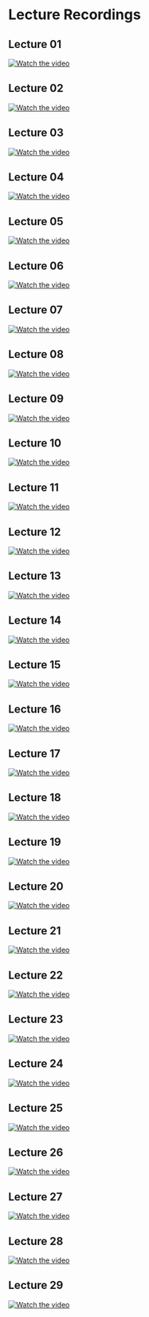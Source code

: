 # Lecture Recordings

## Lecture 01
[![Watch the video](https://img.youtube.com/vi/2MuDZIAzBMY/0.jpg)](https://www.youtube.com/watch?v=2MuDZIAzBMY)

## Lecture 02
[![Watch the video](https://img.youtube.com/vi/ag4Ei15CG0c/0.jpg)](https://www.youtube.com/watch?v=ag4Ei15CG0c)

## Lecture 03
[![Watch the video](https://img.youtube.com/vi/EGgMCE2AgyU/0.jpg)](https://www.youtube.com/watch?v=EGgMCE2AgyU)

## Lecture 04
[![Watch the video](https://img.youtube.com/vi/NHRoXvPaZqY/0.jpg)](https://www.youtube.com/watch?v=NHRoXvPaZqY)

## Lecture 05
[![Watch the video](https://img.youtube.com/vi/zTJDZ2wmaRU/0.jpg)](https://www.youtube.com/watch?v=zTJDZ2wmaRU)

## Lecture 06
[![Watch the video](https://img.youtube.com/vi/8QCg2ur-3fo/0.jpg)](https://www.youtube.com/watch?v=8QCg2ur-3fo)

## Lecture 07
[![Watch the video](https://img.youtube.com/vi/I2UBspTNAG0/0.jpg)](https://www.youtube.com/watch?v=I2UBspTNAG0)

## Lecture 08
[![Watch the video](https://img.youtube.com/vi/QV3IRiG6dVs/0.jpg)](https://www.youtube.com/watch?v=QV3IRiG6dVs)

## Lecture 09
[![Watch the video](https://img.youtube.com/vi/OFgBn4rQkqc/0.jpg)](https://www.youtube.com/watch?v=OFgBn4rQkqc)

## Lecture 10
[![Watch the video](https://img.youtube.com/vi/rpB_NNXiWlM/0.jpg)](https://www.youtube.com/watch?v=rpB_NNXiWlM)

## Lecture 11
[![Watch the video](https://img.youtube.com/vi/8Il2M7kbQSc/0.jpg)](https://www.youtube.com/watch?v=8Il2M7kbQSc)

## Lecture 12
[![Watch the video](https://img.youtube.com/vi/fvgQBAsg5Zo/0.jpg)](https://www.youtube.com/watch?v=fvgQBAsg5Zo)

## Lecture 13
[![Watch the video](https://img.youtube.com/vi/d0ImA7m4BEg/0.jpg)](https://www.youtube.com/watch?v=d0ImA7m4BEg)

## Lecture 14
[![Watch the video](https://img.youtube.com/vi/q9lk8l8P-E4/0.jpg)](https://www.youtube.com/watch?v=q9lk8l8P-E4)

## Lecture 15
[![Watch the video](https://img.youtube.com/vi/c0QGjtu9GZg/0.jpg)](https://www.youtube.com/watch?v=c0QGjtu9GZg)

## Lecture 16
[![Watch the video](https://img.youtube.com/vi/aOhk9mFrHdU/0.jpg)](https://www.youtube.com/watch?v=aOhk9mFrHdU)

## Lecture 17
[![Watch the video](https://img.youtube.com/vi/UEyHbI9FRtM/0.jpg)](https://www.youtube.com/watch?v=UEyHbI9FRtM)

## Lecture 18
[![Watch the video](https://img.youtube.com/vi/6Q9wT6JGMMM/0.jpg)](https://www.youtube.com/watch?v=6Q9wT6JGMMM)

## Lecture 19
[![Watch the video](https://img.youtube.com/vi/NXJwyPT1vsc/0.jpg)](https://www.youtube.com/watch?v=NXJwyPT1vsc)

## Lecture 20
[![Watch the video](https://img.youtube.com/vi/Ht9yUPtppwY/0.jpg)](https://www.youtube.com/watch?v=Ht9yUPtppwY)

## Lecture 21
[![Watch the video](https://img.youtube.com/vi/utFEufMXHgw/0.jpg)](https://www.youtube.com/watch?v=utFEufMXHgw)

## Lecture 22
[![Watch the video](https://img.youtube.com/vi/sL1zOr-P4xc/0.jpg)](https://www.youtube.com/watch?v=sL1zOr-P4xc)

## Lecture 23
[![Watch the video](https://img.youtube.com/vi/yqF3DvDVpvw/0.jpg)](https://www.youtube.com/watch?v=yqF3DvDVpvw)

## Lecture 24
[![Watch the video](https://img.youtube.com/vi/ILqZWvDWKEc/0.jpg)](https://www.youtube.com/watch?v=ILqZWvDWKEc)

## Lecture 25
[![Watch the video](https://img.youtube.com/vi/MSfI6TTgyl4/0.jpg)](https://www.youtube.com/watch?v=MSfI6TTgyl4)

## Lecture 26
[![Watch the video](https://img.youtube.com/vi/cbzwbr5H_LA/0.jpg)](https://www.youtube.com/watch?v=cbzwbr5H_LA)

## Lecture 27
[![Watch the video](https://img.youtube.com/vi/BquE8Z9htws/0.jpg)](https://www.youtube.com/watch?v=BquE8Z9htws)

## Lecture 28
[![Watch the video](https://img.youtube.com/vi/SoXygq5LtiM/0.jpg)](https://www.youtube.com/watch?v=SoXygq5LtiM)

## Lecture 29
[![Watch the video](https://img.youtube.com/vi/yyKSsjRt42o/0.jpg)](https://www.youtube.com/watch?v=yyKSsjRt42o)
